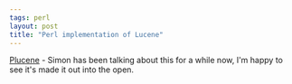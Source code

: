 ```yaml
---
tags: perl
layout: post
title: "Perl implementation of Lucene"
---
```




<a href="http://search.cpan.org/~strytoast/Plucene-1.0/">Plucene</a> - Simon has been talking about this for a while now, I'm happy to see it's made it out into the open.


